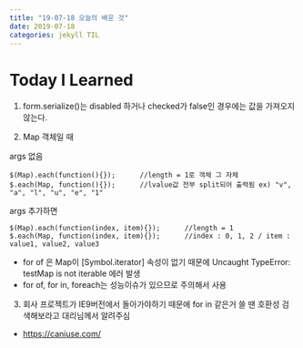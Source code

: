 ```yaml
---
title: "19-07-18 오늘의 배운 것"
date: 2019-07-18 
categories: jekyll TIL
---
```

# Today I Learned  

1. form.serialize()는 disabled 하거나 checked가 false인 경우에는 값을 가져오지 않는다.  

2. Map 객체일 때   

args 없음  
<pre><code>$(Map).each(function(){});      //length = 1로 객체 그 자체  
$.each(Map, function(){});      //lvalue값 전부 split되어 출력됨 ex) "v", "a", "l", "u", "e", "1"  </code></pre>  

args 추가하면 
<pre><code>$(Map).each(function(index, item){});      //length = 1  
$.each(Map, function(index, item){});      //index : 0, 1, 2 / item : value1, value2, value3  
</code></pre>

* for of 은 Map이 [Symbol.iterator] 속성이 없기 때문에 Uncaught TypeError: testMap is not iterable 에러 발생  
* for of, for in, foreach는 성능이슈가 있으므로 주의해서 사용    

3. 회사 프로젝트가 IE9버전에서 돌아가야하기 때문에 for in 같은거 쓸 땐 호환성 검색해보라고 대리님께서 알려주심  
* https://caniuse.com/
